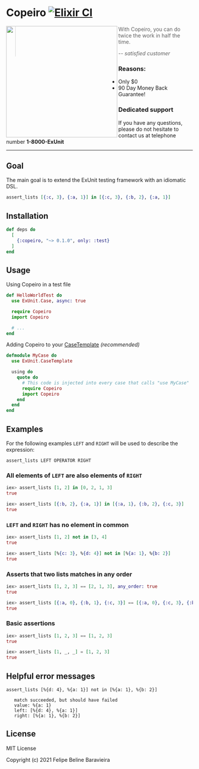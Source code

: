 # Copeiro [![Elixir CI](https://github.com/fbeline/copeiro/actions/workflows/elixir.yml/badge.svg?branch=master)](https://github.com/fbeline/copeiro/actions/workflows/elixir.yml)

<img align="left" height="300" src="https://user-images.githubusercontent.com/5730881/116327729-cf9fea00-a79d-11eb-9be4-d4fa5ece38ae.jpg">


>  With Copeiro, you can do twice the work in half the time.
>
> -- <cite>satisfied customer</cite>

### Reasons:

- Only $0
- 90 Day Money Back Guarantee!

### Dedicated support

If you have any questions, please do not hesitate to contact us at telephone number __1-8000-ExUnit__

---

## Goal

The main goal is to extend the ExUnit testing framework with an idiomatic DSL.

```elixir
assert_lists [{:c, 3}, {:a, 1}] in [{:c, 3}, {:b, 2}, {:a, 1}]
```

## Installation

```elixir
def deps do
  [
    {:copeiro, "~> 0.1.0", only: :test}
  ]
end
```

## Usage

Using Copeiro in a test file

```elixir
def HelloWorldTest do
  use ExUnit.Case, async: true

  require Copeiro
  import Copeiro

  # ...
end
```

Adding Copeiro to your [CaseTemplate](https://hexdocs.pm/ex_unit/ExUnit.CaseTemplate.html) _(recommended)_

```elixir
defmodule MyCase do
  use ExUnit.CaseTemplate

  using do
    quote do
      # This code is injected into every case that calls "use MyCase"
      require Copeiro
      import Copeiro
    end
  end
end
```

## Examples

  For the following examples `LEFT` and `RIGHT` will be used to describe the expression:
  
  `assert_lists LEFT OPERATOR RIGHT`

### All elements of `LEFT` are also elements of `RIGHT`

  ```elixir
  iex> assert_lists [1, 2] in [0, 2, 1, 3]
  true

  iex> assert_lists [{:b, 2}, {:a, 1}] in [{:a, 1}, {:b, 2}, {:c, 3}]
  true
  ```

### `LEFT` and `RIGHT` has no element in common

  ```elixir
  iex> assert_lists [1, 2] not in [3, 4]
  true

  iex> assert_lists [%{c: 3}, %{d: 4}] not in [%{a: 1}, %{b: 2}]
  true
  ```

### Asserts that two lists matches in any order

  ```elixir
  iex> assert_lists [1, 2, 3] == [2, 1, 3], any_order: true
  true

  iex> assert_lists [{:a, 0}, {:b, 1}, {:c, 3}] == [{:a, 0}, {:c, 3}, {:b, 1}], any_order: true
  true
  ```

### Basic assertions

  ```elixir
  iex> assert_lists [1, 2, 3] == [1, 2, 3]
  true

  iex> assert_lists [1, _, _] = [1, 2, 3]
  true
  ```

## Helpful error messages

  ```
  assert_lists [%{d: 4}, %{a: 1}] not in [%{a: 1}, %{b: 2}]

     match succeeded, but should have failed
     value: %{a: 1}
     left: [%{d: 4}, %{a: 1}]
     right: [%{a: 1}, %{b: 2}]
  ```

## License

MIT License

Copyright (c) 2021 Felipe Beline Baravieira